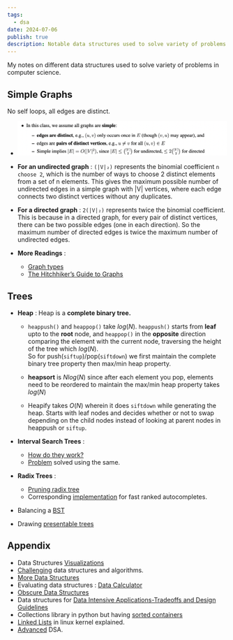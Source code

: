 ```yaml
---
tags:
  - dsa
date: 2024-07-06
publish: true
description: Notable data structures used to solve variety of problems in computer science.
---
```


My notes on different data structures used to solve variety of problems in computer science.

## Simple Graphs 
No self loops, all edges are distinct.

* ![simple graphs](../images/simple_graphs.png)

* **For an undirected graph** :
`(|V|₂)` represents the binomial coefficient `n choose 2`, which is the number of ways to choose 2 distinct elements from a set of n elements. This gives the maximum possible number of undirected edges in a simple graph with |V| vertices, where each edge connects two distinct vertices without any duplicates.

* **For a directed graph** : 
`2(|V|₂)` represents twice the binomial coefficient. This is because in a directed graph, for every pair of distinct vertices, there can be two possible edges (one in each direction). So the maximum number of directed edges is twice the maximum number of undirected edges.

* **More Readings** : 
  * [Graph types](https://www.hillelwayne.com/post/graph-types/)
  * [The Hitchhiker’s Guide to Graphs](https://graphs.apiad.net/)

## Trees

* **Heap** : Heap is a **complete binary tree.** 

  * `heappush()` and `heappop()` take $log(N)$. `heappush()` starts from **leaf** upto to the **root** node, and `heappop()` in the **opposite** direction comparing the element with the current node,  traversing the height of the tree which $log(N)$. <br>So for push(`siftup`)/pop(`siftdown`) we first maintain the complete binary tree property then max/min heap property.  

  * **heapsort** is $Nlog(N)$ since after each element you pop, elements need to be reordered to maintain the max/min heap property takes $log(N)$

  * Heapify takes $O(N)$ wherein it does `siftdown` while generating the heap. Starts with leaf nodes and decides whether or not to swap depending on the child nodes instead of looking at parent nodes in heappush or `siftup`.

* **Interval Search Trees** : 
  * [How do they work?](https://youtu.be/q0QOYtSsTg4)
  * [Problem](https://leetcode.com/problems/merge-intervals/editorial/) solved using the same.

* **Radix Trees** : 
  * [Pruning radix tree](https://seekstorm.com/blog/pruning-radix-trie/)
  * Corresponding [implementation](https://github.com/olympos-labs/pruning-radix-trie) for fast ranked autocompletes.

* Balancing a [BST](https://leetcode.com/problems/balance-a-binary-search-tree/description/comments/1576586)

* Drawing [presentable trees](https://llimllib.github.io/pymag-trees/)

## Appendix

* Data Structures [Visualizations](https://www.cs.usfca.edu/~galles/visualization/Algorithms.html)
* [Challenging](https://austinhenley.com/blog/challengingalgorithms.html) data structures and algorithms.
* [More Data Structures](https://opendatastructures.org/ods-python/)
* Evaluating data structures : [Data Calculator](http://daslab.seas.harvard.edu/datacalculator/)
* [Obscure Data Structures](https://www.reddit.com/r/programming/comments/1cj48q7/what_are_some_cool_but_obscure_data_structures/)
* Data structures for [Data Intensive Applications-Tradeoffs and Design Guidelines](https://cs-people.bu.edu/mathan/publications/fnt23-athanassoulis.pdf)
* Collections library in python but having [sorted containers](https://grantjenks.com/docs/sortedcontainers/)
* [Linked Lists](https://rootfriend.tistory.com/entry/Linux-Kernel-Linked-List-Explained) in linux kernel explained.
* [Advanced](https://courses.csail.mit.edu/6.851/spring21/) DSA.